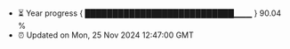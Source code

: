 - ⏳ Year progress { ███████████████████████████▁▁▁ } 90.04 %
- ⏰ Updated on Mon, 25 Nov 2024 12:47:00 GMT

